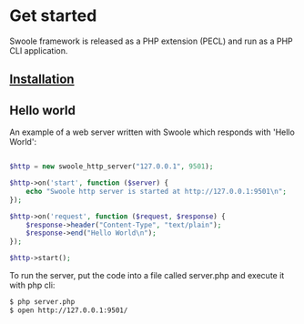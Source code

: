 # Get started

Swoole framework is released as a PHP extension \(PECL\) and run as a PHP CLI application.

## [Installation](/get-started/installation.md)

## Hello world

An example of a web server written with Swoole which responds with 'Hello World':

``` php

$http = new swoole_http_server("127.0.0.1", 9501);

$http->on('start', function ($server) {
    echo "Swoole http server is started at http://127.0.0.1:9501\n";
});

$http->on('request', function ($request, $response) {
    $response->header("Content-Type", "text/plain");
    $response->end("Hello World\n");
});

$http->start();
```

To run the server, put the code into a file called server.php and execute it with php cli:

``` bash
$ php server.php
$ open http://127.0.0.1:9501/
```

#### 



